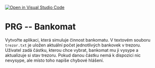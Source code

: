 [![Open in Visual Studio Code](https://classroom.github.com/assets/open-in-vscode-c66648af7eb3fe8bc4f294546bfd86ef473780cde1dea487d3c4ff354943c9ae.svg)](https://classroom.github.com/online_ide?assignment_repo_id=9041270&assignment_repo_type=AssignmentRepo)
# PRG -- Bankomat


Vytvořte aplikaci, která simuluje činnost bankomatu. V textovém souboru
`trezor.txt` je uložen aktuální počet jednotlivých bankovek v trezoru. Uživatel
zadá částku, kterou chce vybrat, bankomat mu ji vysype a aktualizuje si stav
trezoru. Pokud danou částku nemá k dispozici nic nevysype, ale místo toho
napíše chybové hlášení.
